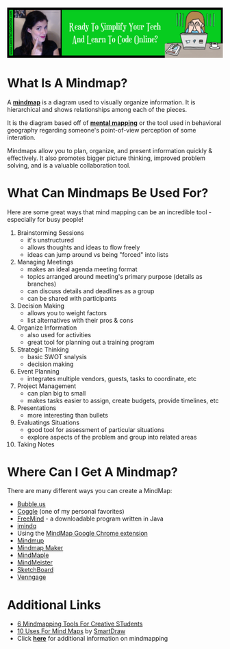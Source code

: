 <a href='https://www.learntocodeonline.com/'>![Learn To Code Online By Clicking Here](../Images/learn-to-code-online.png?raw=true "Learn To Code Online")</a>

# What Is A Mindmap?

A [**mindmap**](https://en.wikipedia.org/wiki/Mind_map) is a diagram used to visually organize information. It is hierarchical and shows relationships among each of the pieces.

It is the diagram based off of [**mental mapping**](https://en.wikipedia.org/wiki/Mental_mapping) or the tool used in behavioral geography regarding someone's point-of-view perception of some interation.

Mindmaps allow you to plan, organize, and present information quickly & effectively. It also promotes bigger picture thinking, improved problem solving, and is a valuable collaboration tool.

# What Can Mindmaps Be Used For?

Here are some great ways that mind mapping can be an incredible tool - especially for busy people!

1.  Brainstorming Sessions
    - it's unstructured
    - allows thoughts and ideas to flow freely
    - ideas can jump around vs being "forced" into lists
2. Managing Meetings
    - makes an ideal agenda meeting format
    - topics arranged around meeting's primary purpose (details as branches)
    - can discuss details and deadlines as a group
    - can be shared with participants
3. Decision Making
    - allows you to weight factors
    - list alternatives with their pros & cons
4. Organize Information
    - also used for activities
    - great tool for planning out a training program
5. Strategic Thinking
    - basic SWOT snalysis
    - decision making
6. Event Planning
    - integrates multiple vendors, guests, tasks to coordinate, etc
7. Project Management
    - can plan big to small
    - makes tasks easier to assign, create budgets, provide timelines, etc
8. Presentations
    - more interesting than bullets
9. Evaluatings Situations
    - good tool for assessment of particular situations
    - explore aspects of the problem and group into related areas
10. Taking Notes

# Where Can I Get A Mindmap?

There are many different ways you can create a MindMap:
- [Bubble.us](https://bubbl.us/)
- [Coggle](https://coggle.it/) (one of my personal favorites)
- [FreeMind](http://freemind.sourceforge.net/wiki/index.php/Main_Page) - a downloadable program written in Java
- [imindq](https://www.imindq.com)
- Using the [MindMap Google Chrome extension](https://chrome.google.com/webstore/detail/mindmap/gdaeohpmcenmffofpikllphdhlkkocfa?hl=en)
- [Mindmup](https://www.mindmup.com/)
- [Mindmap Maker](https://app.mindmapmaker.org/#m:new)
- [MindMaple](https://www.mindmaple.com/)
- [MindMeister](https://www.mindmeister.com/)
- [SketchBoard](https://sketchboard.io)
- [Venngage](https://venngage.com/mind-map-maker)

# Additional Links

- [6 Mindmapping Tools For Creative STudents](https://elearningindustry.com/6-best-mind-mapping-tools-creative-students)
- [10 Uses For Mind Maps](https://www.smartdraw.com/mind-map/10-uses-for-mind-maps.htm) by [SmartDraw](https://www.smartdraw.com/)
- Click **[here](https://www.mindmapping.com/)** for additional information on mindmapping